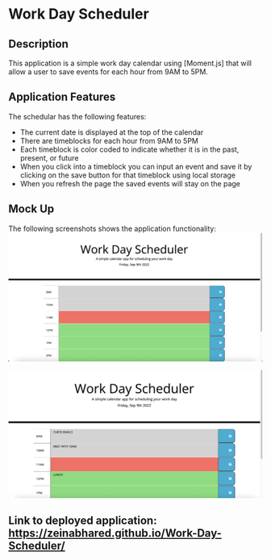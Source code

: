 # Work Day Scheduler 

## Description 

This application is a simple work day calendar using [Moment.js] that will allow a user to save events for each hour from 9AM to 5PM. 

## Application Features  

The schedular has the following features: 
* The current date is displayed at the top of the calendar 
* There are timeblocks for each hour from 9AM to 5PM 
* Each timeblock is color coded to indicate whether it is in the past, present, or future
* When you click into a timeblock you can input an event and save it by clicking on the save button for that timeblock using local storage 
* When you refresh the page the saved events will stay on the page

## Mock Up

The following screenshots shows the application functionality: 
![Screenshot 1](./assets/images/screenshot1.png)

![Screenshot 2](./assets/images/screenshot2.png)

## Link to deployed application: https://zeinabhared.github.io/Work-Day-Scheduler/
